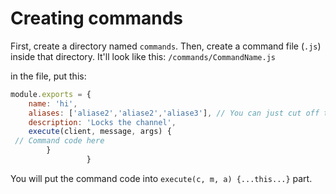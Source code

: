 # Creating commands
First, create a directory named `commands`.
Then, create a command file (`.js`) inside that directory. It'll look like this:
`/commands/CommandName.js`

in the file, put this:

```js
module.exports = {
	name: 'hi',
	aliases: ['aliase2','aliase2','aliase3'], // You can just cut off this line if you don't want any aliases
	description: 'Locks the channel',
	execute(client, message, args) {   
 // Command code here
        }
                 }
```

You will put the command code into `execute(c, m, a) {...this...}` part.
